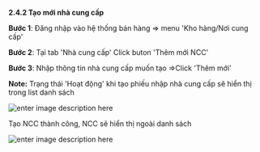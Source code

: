 
**2.4.2	Tạo mới nhà cung cấp**

**Bước 1**: Đăng nhập vào hệ thống bán hàng => menu 'Kho hàng/Nơi cung cấp'

**Bước 2**:   Tại tab 'Nhà cung cấp' Click buton 'Thêm mới NCC'

**Bước 3**: Nhập thông tin nhà cung cấp muốn tạo =>Click 'Thêm mới'

**Note:** Trạng thái 'Hoạt động' khi tạo phiếu nhập nhà cung cấp sẽ hiển thị trong list danh sách

![enter image description here](https://static8.muarecdn.com/original/muare/images/2021/04/08/5908304_screenshot-103.png)


Tạo NCC thành công, NCC sẽ hiển thị ngoài danh sách

![enter image description here](https://static8.muarecdn.com/original/muare/images/2021/04/08/5908305_screenshot-104.png)